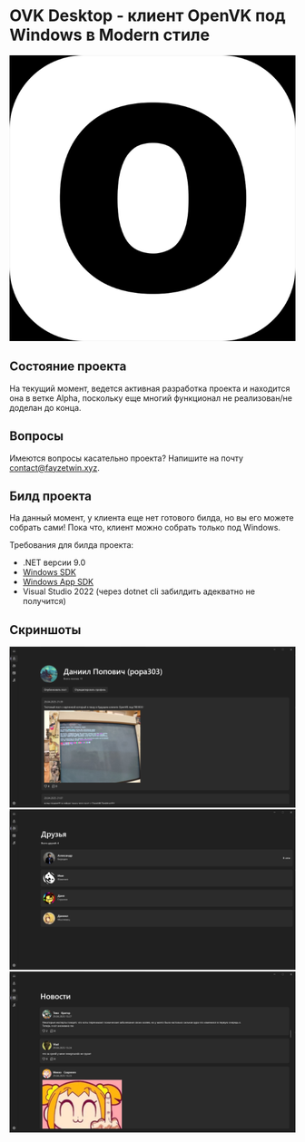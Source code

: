 # OVK Desktop - клиент OpenVK под Windows в Modern стиле

![](logo.png)



## Состояние проекта

На текущий момент, ведется активная разработка проекта и находится она в ветке Alpha, поскольку еще многий функционал не реализован/не доделан до конца.

## Вопросы

Имеются вопросы касательно проекта? Напишите на почту contact@fayzetwin.xyz.

## Билд проекта

На данный момент, у клиента еще нет готового билда, но вы его можете собрать сами! Пока что, клиент можно собрать только под Windows. 

Требования для билда проекта: 

- .NET версии 9.0
- [Windows SDK](https://go.microsoft.com/fwlink/?linkid=2313119)
- [Windows App SDK](https://aka.ms/windowsappsdk/1.7/latest/windowsappruntimeinstall-x64.exe)
- Visual Studio 2022 (через dotnet cli забилдить адекватно не получится)


## Скриншоты

![Профиль](profileScreenshot.png)
![Друзья](friendsScreenshot.png)
![Лента](feedScreenshot.png)

